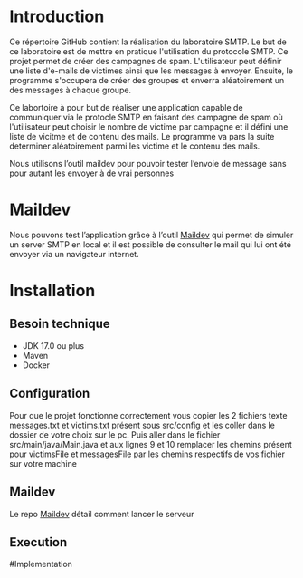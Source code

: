 # Introduction
Ce répertoire GitHub contient la réalisation du laboratoire SMTP. Le but de ce laboratoire est de mettre en pratique l'utilisation du protocole SMTP. Ce projet permet de créer des campagnes de spam. L'utilisateur peut définir une liste d'e-mails de victimes ainsi que les messages à envoyer. Ensuite, le programme s'occupera de créer des groupes et enverra aléatoirement un des messages à chaque groupe.

Ce labortoire à pour but de réaliser une application capable de communiquer via le protocle SMTP en faisant des campagne de spam où l'utilisateur peut choisir le nombre de victime par campagne et il défini une liste de vicitme et de contenu des mails. Le programme va pars la suite determiner aléatoirement parmi les victime et le contenu des mails.

Nous utilisons l’outil maildev pour pouvoir tester l’envoie de message sans pour autant les envoyer à de vrai personnes

# Maildev
Nous pouvons test l’application grâce à l’outil [Maildev]( https://github.com/maildev/maildev) qui permet de simuler un server SMTP en local et il est possible de consulter le mail qui lui ont été envoyer via un navigateur internet.

# Installation
## Besoin technique
- JDK 17.0 ou plus
- Maven
- Docker
## Configuration
Pour que le projet fonctionne correctement vous copier les 2 fichiers texte messages.txt et victims.txt présent sous src/config et les coller dans le dossier de votre choix sur le pc.
Puis aller dans le fichier src/main/java/Main.java et aux lignes 9 et 10 remplacer les chemins présent pour victimsFile et messagesFile par les chemins respectifs de vos fichier sur votre machine
## Maildev
Le repo [Maildev]( https://github.com/maildev/maildev) détail comment lancer le serveur
## Execution

#Implementation

